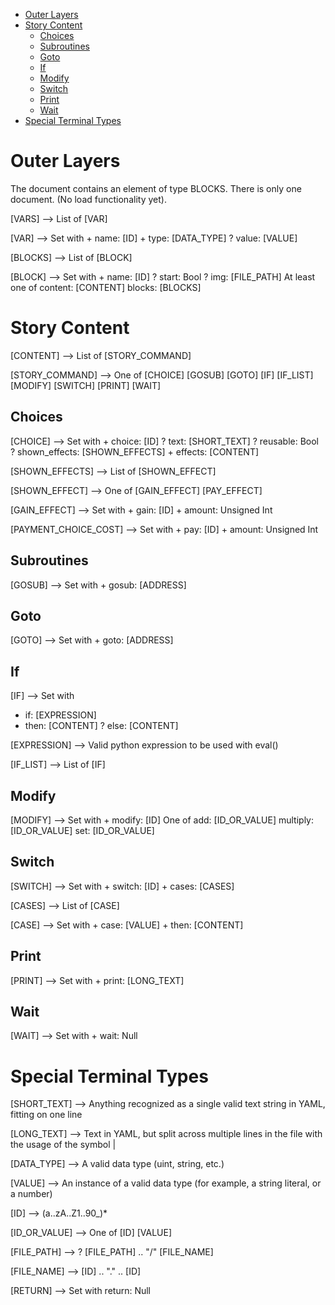 - [Outer Layers](#outer-layers)
- [Story Content](#story-content)
  - [Choices](#choices)
  - [Subroutines](#subroutines)
  - [Goto](#goto)
  - [If](#if)
  - [Modify](#modify)
  - [Switch](#switch)
  - [Print](#print)
  - [Wait](#wait)
- [Special Terminal Types](#special-terminal-types)


Outer Layers
======

The document contains an element of type BLOCKS. There is only one document. (No load functionality yet).

[VARS] --> List of [VAR]

[VAR] --> Set with
    + name: [ID]
    + type: [DATA_TYPE]
    ? value: [VALUE]

[BLOCKS] --> List of [BLOCK]

[BLOCK] --> Set with
    + name: [ID]
    ? start: Bool
    ? img: [FILE_PATH]
    At least one of
        content: [CONTENT]
        blocks: [BLOCKS]


Story Content
======

[CONTENT] --> List of [STORY_COMMAND]

[STORY_COMMAND] --> One of
    [CHOICE]
    [GOSUB]
    [GOTO]
    [IF]
    [IF_LIST]
    [MODIFY]
    [SWITCH]
    [PRINT]
    [WAIT]


Choices
------

[CHOICE] --> Set with
    + choice: [ID]
    ? text: [SHORT_TEXT]
    ? reusable: Bool
    ? shown_effects: [SHOWN_EFFECTS]
    + effects: [CONTENT]

[SHOWN_EFFECTS] --> List of [SHOWN_EFFECT]

[SHOWN_EFFECT] --> One of
    [GAIN_EFFECT]
    [PAY_EFFECT]

[GAIN_EFFECT] --> Set with
    + gain: [ID]
    + amount: Unsigned Int

[PAYMENT_CHOICE_COST] --> Set with
    + pay: [ID]
    + amount: Unsigned Int


Subroutines
------

[GOSUB] --> Set with
    + gosub: [ADDRESS]


Goto
------

[GOTO] --> Set with
    + goto: [ADDRESS]


If
------

[IF] --> Set with
  + if: [EXPRESSION]
  + then: [CONTENT]
  ? else: [CONTENT]

[EXPRESSION] --> Valid python expression to be used with eval()

[IF_LIST] --> List of [IF]


Modify
------

[MODIFY] --> Set with
    + modify: [ID]
    One of
        add: [ID_OR_VALUE]
        multiply: [ID_OR_VALUE]
        set: [ID_OR_VALUE]


Switch
------

[SWITCH] --> Set with
    + switch: [ID]
    + cases: [CASES]

[CASES] --> List of [CASE]

[CASE] --> Set with
    + case: [VALUE]
    + then: [CONTENT]


Print
------

[PRINT] --> Set with
    + print: [LONG_TEXT]


Wait
------

[WAIT] --> Set with
    + wait: Null


Special Terminal Types
======

[SHORT_TEXT] --> Anything recognized as a single valid text string in YAML, fitting on one line

[LONG_TEXT] --> Text in YAML, but split across multiple lines in the file with the usage of the symbol |

[DATA_TYPE] --> A valid data type (uint, string, etc.)

[VALUE] --> An instance of a valid data type (for example, a string literal, or a number)

[ID] --> (a..zA..Z1..90_)*

[ID_OR_VALUE] --> One of
    [ID]
    [VALUE]

[FILE_PATH] --> ? [FILE_PATH] .. "/" [FILE_NAME]

[FILE_NAME] --> [ID] .. "." .. [ID]

[RETURN] --> Set with
  return: Null